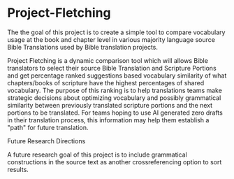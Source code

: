 # Project-Fletching
The the goal of this project is to create a simple tool to compare vocabulary usage at the book and chapter level in various majority language source Bible Translations used by Bible translation projects.

Project Fletching is a dynamic comparison tool which will allows Bible translators to select their source Bible Translation and Scripture Portions and get percentage ranked suggestions based vocabulary similarity of what chapters/books of scripture have the highest percentages of shared vocabulary. The purpose of this ranking is to help translations teams make strategic decisions about optimizing vocabulary and possibly grammatical similarity between previously translated scripture portions and the next portions to be translated. For teams hoping to use AI generated zero drafts in their translation process, this information may help them establish a "path" for future translation. 


Future Research Directions

A future research goal of this project is to include grammatical constructions in the source text as another crossreferencing option to sort results. 
